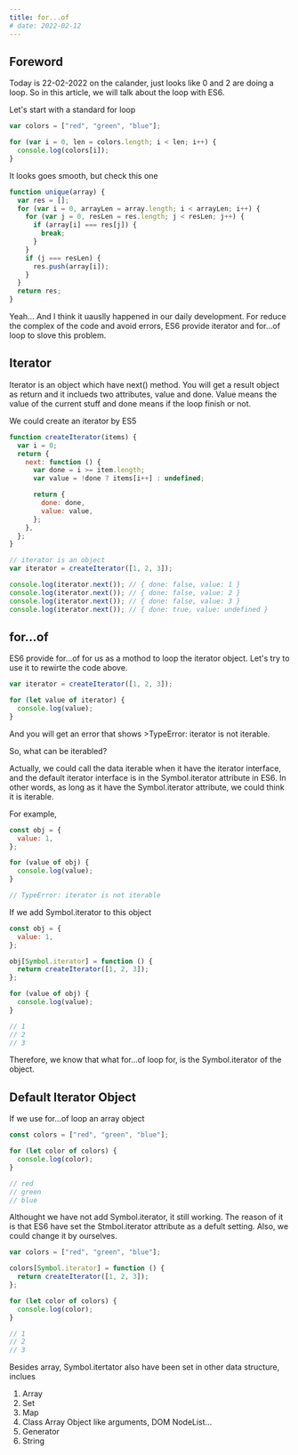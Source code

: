 ```yaml
---
title: for...of
# date: 2022-02-12
---
```


## Foreword

Today is 22-02-2022 on the calander, just looks like 0 and 2 are doing a loop. So in this article, we will talk about the loop with ES6.

Let's start with a standard for loop

```js
var colors = ["red", "green", "blue"];

for (var i = 0, len = colors.length; i < len; i++) {
  console.log(colors[i]);
}
```

It looks goes smooth, but check this one

```js
function unique(array) {
  var res = [];
  for (var i = 0, arrayLen = array.length; i < arrayLen; i++) {
    for (var j = 0, resLen = res.length; j < resLen; j++) {
      if (array[i] === res[j]) {
        break;
      }
    }
    if (j === resLen) {
      res.push(array[i]);
    }
  }
  return res;
}
```

Yeah... And I think it uauslly happened in our daily development. For reduce the complex of the code and avoid errors, ES6 provide iterator and for...of loop to slove this problem.

## Iterator

Iterator is an object which have next() method. You will get a result object as return and it inclueds two attributes, value and done. Value means the value of the current stuff and done means if the loop finish or not.

We could create an iterator by ES5

```js
function createIterator(items) {
  var i = 0;
  return {
    next: function () {
      var done = i >= item.length;
      var value = !done ? items[i++] : undefined;

      return {
        done: done,
        value: value,
      };
    },
  };
}

// iterator is an object
var iterator = createIterator([1, 2, 3]);

console.log(iterator.next()); // { done: false, value: 1 }
console.log(iterator.next()); // { done: false, value: 2 }
console.log(iterator.next()); // { done: false, value: 3 }
console.log(iterator.next()); // { done: true, value: undefined }
```

## for...of

ES6 provide for...of for us as a mothod to loop the iterator object. Let's try to use it to rewirte the code above.

```js
var iterator = createIterator([1, 2, 3]);

for (let value of iterator) {
  console.log(value);
}
```

And you will get an error that shows >TypeError: iterator is not iterable.

So, what can be iterabled?

Actually, we could call the data iterable when it have the iterator interface, and the default iterator interface is in the Symbol.iterator attribute in ES6. In other words, as long as it have the Symbol.iterator attribute, we could think it is iterable.

For example,

```js
const obj = {
  value: 1,
};

for (value of obj) {
  console.log(value);
}

// TypeError: iterator is not iterable
```

If we add Symbol.iterator to this object

```js
const obj = {
  value: 1,
};

obj[Symbol.iterator] = function () {
  return createIterator([1, 2, 3]);
};

for (value of obj) {
  console.log(value);
}

// 1
// 2
// 3
```

Therefore, we know that what for...of loop for, is the Symbol.iterator of the object.

## Default Iterator Object

If we use for...of loop an array object

```js
const colors = ["red", "green", "blue"];

for (let color of colors) {
  console.log(color);
}

// red
// green
// blue
```

Althought we have not add Symbol.iterator, it still working. The reason of it is that ES6 have set the Stmbol.iterator attribute as a defult setting. Also, we could change it by ourselves.

```js
var colors = ["red", "green", "blue"];

colors[Symbol.iterator] = function () {
  return createIterator([1, 2, 3]);
};

for (let color of colors) {
  console.log(color);
}

// 1
// 2
// 3
```

Besides array, Symbol.itertator also have been set in other data structure, inclues

1. Array
2. Set
3. Map
4. Class Array Object like arguments, DOM NodeList...
5. Generator
6. String
